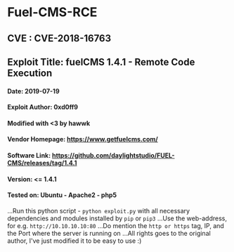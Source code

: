 # Fuel-CMS-RCE
## CVE : CVE-2018-16763
## Exploit Title: fuelCMS 1.4.1 - Remote Code Execution

#### Date: 2019-07-19
#### Exploit Author: 0xd0ff9
#### Modified with <3 by hawwk
#### Vendor Homepage: https://www.getfuelcms.com/
#### Software Link: https://github.com/daylightstudio/FUEL-CMS/releases/tag/1.4.1
#### Version: <= 1.4.1
#### Tested on: Ubuntu - Apache2 - php5

...Run this python script - `python exploit.py` with all necessary dependencies and modules installed by `pip` or `pip3`
...Use the web-address, for e.g. `http://10.10.10.10:80`
...Do mention the `http or https` tag, IP, and the Port where the server is running on
...All rights goes to the original author, I've just modified it to be easy to use :)

